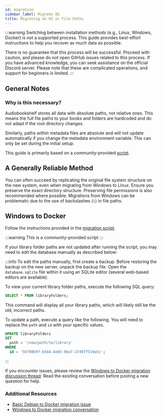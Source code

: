 ```yaml
---
id: migration
sidebar_label: Migrate OS
title: Migrating an OS or File Paths
---
```


:::warning
Switching between installation methods (e.g., Linux, Windows, Docker) is not a supported process. This guide provides best-effort instructions to help you recover as much data as possible.

There is no guarantee that this process will be successful. Proceed with caution, and please do not open GitHub issues related to this process. If you have advanced knowledge, you can seek assistance on the official Discord server. Please note that these are complicated operations, and support for beginners is limited.
:::

## General Notes

### Why is this necessary?

Audiobookshelf stores all data with absolute paths, not relative ones. This means the full file paths to your books and folders are hardcoded and do not adapt if the root directory changes.

Similarly, paths within metadata files are absolute and will not update automatically if you change the metadata environment variable. This can only be set during the initial setup.

This guide is primarily based on a community-provided [script](https://github.com/Vito0912/absToolbox/blob/main/tools/migrate_backup_to_new_server.py).

## A Generally Reliable Method

You can often succeed by replicating the original file system structure on the new system, even when migrating from Windows to Linux. Ensure you preserve the exact directory structure. Preserving file permissions is also recommended where possible. Migrations from Windows can be problematic due to the use of backslashes (`\`) in file paths.

## Windows to Docker

Follow the instructions provided in the [migration script](https://github.com/Vito0912/absToolbox/blob/main/tools/migrate_backup_to_new_server.py).

:::warning
This is a community-provided script
:::

If your library folder paths are not updated after running the script, you may need to edit the database manually as described below:

:::info
To edit the paths manually, first create a backup. Before restoring the backup on the new server, unpack the backup file. Open the `database.sqlite` file within it using an SQLite editor (several web-based editors are available).

To view your current library folder paths, execute the following SQL query:

```sql
SELECT * FROM libraryFolders;
```

This command will display all your library paths, which will likely still be the old, incorrect paths.

To update a path, execute a query like the following. You will need to replace the `path` and `id` with your specific values.

```sql
UPDATE libraryFolders
SET
  path = '/new/path/to/library'
WHERE
  id = '56798b97-b544-4e85-96e7-27497f519a5c';
```

:::

If you encounter issues, please review the [Windows to Docker migration discussion thread](https://github.com/advplyr/audiobookshelf/discussions/3995). Read the existing conversation before posting a new question for help.

### Additional Resources

- [Basic Debian to Docker migration issue](https://github.com/advplyr/audiobookshelf/issues/4436#issuecomment-3012229894)
- [Windows to Docker migration conversation](https://github.com/advplyr/audiobookshelf/discussions/3995)
